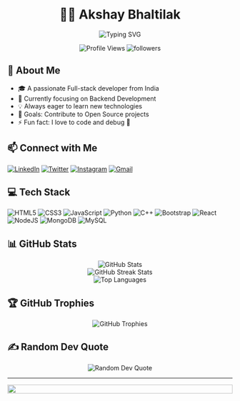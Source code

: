 <div align="center">
  
  # 👨‍💻 Akshay Bhaltilak
  
  <div align="center">
    <img src="https://readme-typing-svg.demolab.com?font=Fira+Code&weight=600&size=22&pause=1000&color=3F96F3&center=true&vCenter=true&random=false&width=435&lines=Full-Stack+Developer;MERN+Stack+Developer;Web+Development+Enthusiast" alt="Typing SVG" />
  </div>

  <p>
    <img src="https://komarev.com/ghpvc/?username=akshaybhaltilak&label=Profile%20views&color=0e75b6&style=flat" alt="Profile Views" />
    <img src="https://img.shields.io/github/followers/akshaybhaltilak?label=Followers&style=social" alt="followers" />
  </p>

</div>

## 🚀 About Me

- 🎓 A passionate Full-stack developer from India
- 🌱 Currently focusing on Backend Development
- 💡 Always eager to learn new technologies
- 🎯 Goals: Contribute to Open Source projects
- ⚡ Fun fact: I love to code and debug 🐛

## 📫 Connect with Me

<div align="left">
  
[![LinkedIn](https://img.shields.io/badge/LinkedIn-%230077B5.svg?logo=linkedin&logoColor=white)](https://www.linkedin.com/in/akshay-bhaltilak-5a8197251)
[![Twitter](https://img.shields.io/badge/Twitter-%231DA1F2.svg?logo=Twitter&logoColor=white)](https://x.com/akshayab09)
[![Instagram](https://img.shields.io/badge/Instagram-%23E4405F.svg?logo=Instagram&logoColor=white)](https://www.instagram.com/akshay_bhaltilak_ab_09)
[![Gmail](https://img.shields.io/badge/Gmail-%23D14836.svg?logo=Gmail&logoColor=white)](mailto:akshaybhaltilak989@gmail.com)

</div>

## 💻 Tech Stack

<div align="left">

![HTML5](https://img.shields.io/badge/html5-%23E34F26.svg?style=for-the-badge&logo=html5&logoColor=white)
![CSS3](https://img.shields.io/badge/css3-%231572B6.svg?style=for-the-badge&logo=css3&logoColor=white)
![JavaScript](https://img.shields.io/badge/javascript-%23323330.svg?style=for-the-badge&logo=javascript&logoColor=%23F7DF1E)
![Python](https://img.shields.io/badge/python-3670A0?style=for-the-badge&logo=python&logoColor=ffdd54)
![C++](https://img.shields.io/badge/c++-%2300599C.svg?style=for-the-badge&logo=c%2B%2B&logoColor=white)
![Bootstrap](https://img.shields.io/badge/bootstrap-%23563D7C.svg?style=for-the-badge&logo=bootstrap&logoColor=white)
![React](https://img.shields.io/badge/react-%2320232a.svg?style=for-the-badge&logo=react&logoColor=%2361DAFB)
![NodeJS](https://img.shields.io/badge/node.js-6DA55F?style=for-the-badge&logo=node.js&logoColor=white)
![MongoDB](https://img.shields.io/badge/MongoDB-%234ea94b.svg?style=for-the-badge&logo=mongodb&logoColor=white)
![MySQL](https://img.shields.io/badge/mysql-%2300f.svg?style=for-the-badge&logo=mysql&logoColor=white)

</div>

## 📊 GitHub Stats

<div align="center">
  <img src="https://github-readme-stats.vercel.app/api?username=akshaybhaltilak&theme=react&hide_border=false&include_all_commits=true&count_private=true" alt="GitHub Stats" /><br/>
  <img src="https://github-readme-streak-stats.herokuapp.com/?user=akshaybhaltilak&theme=react&hide_border=false" alt="GitHub Streak Stats" /><br/>
  <img src="https://github-readme-stats.vercel.app/api/top-langs/?username=akshaybhaltilak&theme=react&hide_border=false&include_all_commits=true&count_private=true&layout=compact" alt="Top Languages" />
</div>

## 🏆 GitHub Trophies
<div align="center">
  <img src="https://github-profile-trophy.vercel.app/?username=akshaybhaltilak&theme=nord&no-frame=false&no-bg=true&margin-w=4" alt="GitHub Trophies" />
</div>

## ✍️ Random Dev Quote
<div align="center">
  <img src="https://quotes-github-readme.vercel.app/api?type=horizontal&theme=radical" alt="Random Dev Quote" />
</div>

---
<div align="center">
  <img src="https://i.imgur.com/dBaSKWF.gif" height="20" width="100%">
</div>
